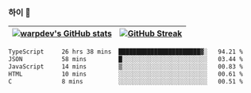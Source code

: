 
### 하이 👋
[![warpdev's GitHub stats](https://github-readme-stats.vercel.app/api?username=warpdev&show_icons=true&theme=vue-dark)](#) |[![GitHub Streak](https://github-readme-streak-stats.herokuapp.com/?user=warpdev&theme=dark)](#)
--- | --- |
<!--START_SECTION:waka-->

```txt
TypeScript     26 hrs 38 mins  ███████████████████████▓░   94.21 %
JSON           58 mins         █░░░░░░░░░░░░░░░░░░░░░░░░   03.44 %
JavaScript     14 mins         ▒░░░░░░░░░░░░░░░░░░░░░░░░   00.83 %
HTML           10 mins         ░░░░░░░░░░░░░░░░░░░░░░░░░   00.61 %
C              8 mins          ░░░░░░░░░░░░░░░░░░░░░░░░░   00.51 %
```

<!--END_SECTION:waka-->

<!--
**warpdev/warpdev** is a ✨ _special_ ✨ repository because its `README.md` (this file) appears on your GitHub profile.

Here are some ideas to get you started:

- 🔭 I’m currently working on ...
- 🌱 I’m currently learning ...
- 👯 I’m looking to collaborate on ...
- 🤔 I’m looking for help with ...
- 💬 Ask me about ...
- 📫 How to reach me: ...
- 😄 Pronouns: ...
- ⚡ Fun fact: ...
-->
